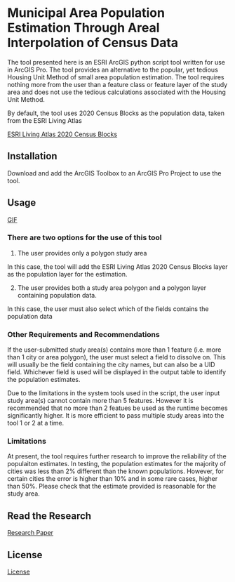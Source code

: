 # Municipal Area Population Estimation Through Areal Interpolation of Census Data

The tool presented here is an ESRI ArcGIS python script tool written for use in ArcGIS Pro.
The tool provides an alternative to the popular, yet tedious Housing Unit Method of small area population estimation.  The tool requires nothing more from the user than a feature class or feature layer of the study area
and does not use the tedious calculations associated with the Housing Unit Method.

By default, the tool uses 2020 Census Blocks as the population data, taken from the ESRI Living Atlas 

[ESRI Living Atlas 2020 Census Blocks](https://www.arcgis.com/home/item.html?id=b3642e91b49548f5af772394b0537681#overview)

## Installation

Download and add the ArcGIS Toolbox to an ArcGIS Pro Project to use the tool.



## Usage
[GIF](https://git.txstate.edu/cgr50/GIS_Final_Project/blob/master/Demo%202023-04-26%2017-48-062.gif)

### There are two options for the use of this tool

1) The user provides only a polygon study area

In this case, the tool will add the ESRI Living Atlas 2020 Census Blocks layer as the population layer for the estimation.  

2) The user provides both a study area polygon and a polygon layer containing population data.

In this case, the user must also select which of the fields contains the population data

### Other Requirements and Recommendations

If the user-submitted study area(s) contains more than 1 feature (i.e. more than 1 city or area polygon), the user must select a field to dissolve on. This will usually be the field containing the city names, but can also be a UID field. Whichever field is used will be displayed in the output table to identify the population estimates.

Due to the limitations in the system tools used in the script, the user input study area(s) cannot contain more than 5 features. However it is recommended that no more than 2 featues
be used as the runtime becomes significantly higher.  It is more efficient to pass multiple study areas into the tool 1 or 2 at a time. 


### Limitations
At present, the tool requires further research to improve the reliability of the populaiton estimates.  In testing, the population estimates for the majority of cities was less than 2% different
than the known populations.  However, for certain cities the error is higher than 10% and in some rare cases, higher than 50%.  Please check that the estimate provided is reasonable for the study area. 


## Read the Research
[Research Paper]()






## License

[License](https://choosealicense.com/licenses/mit/)

